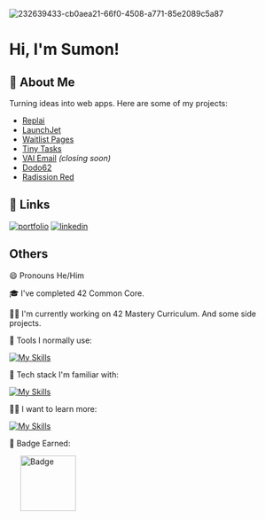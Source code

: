 
![232639433-cb0aea21-66f0-4508-a771-85e2089c5a87](https://github.com/sumon-ohid/Sumon-ohid/assets/117649754/3b9757c0-de92-4b3f-9170-cf7571379862)

# Hi, I'm Sumon! 

## 🚀 About Me

Turning ideas into web apps. Here are some of my projects:

- [Replai](https://replai.tech)  
- [LaunchJet](https://www.launchjet.dev)  
- [Waitlist Pages](https://www.waitlistpages.com)  
- [Tiny Tasks](https://tiny-tasks.vercel.app)  
- [VAI Email](https://vai.email) *(closing soon)*  
- [Dodo62](https://dodo62.vercel.app)  
- [Radission Red](https://radissionred.vercel.app)  

## 🔗 Links
[![portfolio](https://img.shields.io/badge/my_portfolio-000?style=for-the-badge&logo=ko-fi&logoColor=white)](https://thesumon.vercel.app/)
[![linkedin](https://img.shields.io/badge/linkedin-0A66C2?style=for-the-badge&logo=linkedin&logoColor=white)](https://www.linkedin.com/in/sumon-md-ohiduzzaman/)

## Others
😄 Pronouns He/Him

🎓 I've completed 42 Common Core.

👩‍💻 I'm currently working on 42 Mastery Curriculum. And some side projects.


🧰 Tools I normally use:

[![My Skills](https://skillicons.dev/icons?i=linux,apple,vscode,git&perline=10)](https://skillicons.dev)


🧠 Tech stack I'm familiar with:

[![My Skills](https://skillicons.dev/icons?i=bash,c,cpp,js,html,css,tailwind,django,docker&perline=15)](https://skillicons.dev)


👩‍💻 I want to learn more:

[![My Skills](https://skillicons.dev/icons?i=cs,dotnet,py,selenium,react,ts,qt,unity,kubernetes&perline=10)](https://skillicons.dev)

🏅 Badge Earned:

<img src="https://github.com/user-attachments/assets/f1bd8b44-2171-4295-b473-591af7da413d" alt="Badge" width="100" height="100"  style="margin-left: 20px;">
<!--
<img src="https://github.com/user-attachments/assets/70e33a71-6e7d-4193-99b5-71b02fda3d1b" alt="Badge" width="100" height="100"  style="margin-left: 20px;">
-->

